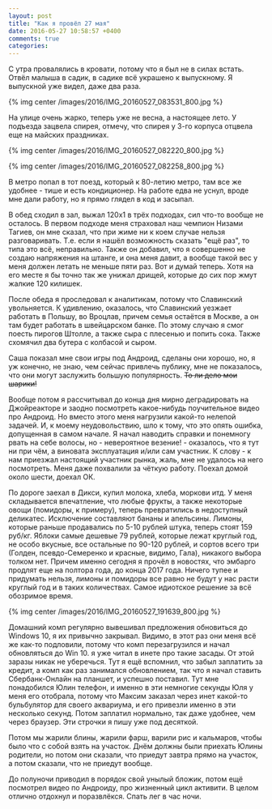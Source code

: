 ```yaml
---
layout: post
title: "Как я провёл 27 мая"
date: 2016-05-27 10:58:57 +0400
comments: true
categories: 
---
```

С утра провалялись в кровати, потому что я был не в силах встать. Отвёл малыша в садик, в садике всё украшено к выпускному. Я выпускной уже видел, даже два раза.

{% img center /images/2016/IMG_20160527_083531_800.jpg %}

На улице очень жарко, теперь уже не весна, а настоящее лето. У подъезда зацвела спирея, отмечу, что спирея у 3-го корпуса отцвела еще на майских праздниках.

{% img center /images/2016/IMG_20160527_082220_800.jpg %}

{% img center /images/2016/IMG_20160527_082258_800.jpg %}

В метро попал в тот поезд, который к 80-летию метро, там все же удобнее - тише и есть кондиционер. На работе едва не уснул, вроде мне дали работу, но я прямо глядел в код и засыпал.

В обед сходил в зал, выжал 120х1 в трёх подходах, сил что-то вообще не осталось. В первом подходе меня страховал наш чемпион Низами Тагиев, он мне сказал, что при жиме ни к коем случае нельзя разговаривать. Т.е. если я нашёл возможность сказать "ещё раз", то типа это всё, неправильно. Также он добавил, что я совершенно не создаю напряжения на штанге, и она меня давит, а вообще такой вес у меня должен летать не меньше пяти раз. Вот и думай теперь. Хотя на его месте я бы точно так же унижал дрищей, которые до сих пор жмут жалкие 120 килишек.

После обеда я проследовал к аналитикам, потому что Славинский увольняется. К удивлению, оказалось, что Славинский уезжает работать в Польшу, во Вроцлав, причем семья остаётся в Москве, а он там будет работать в швейцарском банке. По этому случаю я смог поесть пирогов Штолле, а также сыра с плесенью и попить сока. Также схомячил два бутера с колбасой и сыром.

Саша показал мне свои игры под Андроид, сделаны они хорошо, но, я уж конечно, не знаю, чем сейчас привлечь публику, мне не показалось, что они могут заслужить большую популярность. ~~То ли дело мои шарики!~~

Вообще потом я рассчитывал до конца дня мирно деградировать на Джойреакторе и заодно посмотреть какое-нибудь поучительное видео про Андроид. Но вместо этого меня нагрузили какой-то нелепой задачей. И, к моему неудовольствию, шло к тому, что это опять ошибка, допущенная в самом начале. Я начал наводить справки и понемногу рвать на себе волосы, но - невероятное везение! - оказалось, что я тут ни при чём, а виновата эксплуатация и/или сам участник. К слову - к нам приезжал настоящий участник рынка, жаль, мне не удалось на него посмотреть. Меня даже похвалили за чёткую работу. Поехал домой около шести, доехал ОК. 

По дороге заехал в Дикси, купил молока, хлеба, моркови итд. У меня складывается впечатление, что любые фрукты, а также некоторые овощи (помидоры, к примеру), теперь превратились в недоступный деликатес. Исключение составляют бананы и апельсины. Лимоны, которые раньше продавались по 5-10 рублей штука, теперь стоят 159 руб/кг. Яблоки самые дешевые 79 рублей, которые лежат круглый год, не особо вкусные, все остальные по 90-120 рублей, и сортов всего три (Голден, псевдо-Семеренко и красные, видимо, Гала), никакого выбора толком нет. Причем именно сегодня я прочёл в новостях, что эмбарго продлят еще на полтора года, до конца 2017 года. Ничего тупее и придумать нельзя, лимоны и помидоры все равно не будут у нас расти круглый год и в таких количествах. Самое идиотское решение за всё обозримое время.

{% img center /images/2016/IMG_20160527_191639_800.jpg %}

Домашний комп регулярно вывешивал предложения обновиться до Windows 10, я их привычно закрывал. Видимо, в этот  раз они меня всё же как-то подловили, потому что комп перезагрузился и начал обновляться до Win 10. я уже читал в инете про такие засады. От этой заразы никак не уберечься. Тут я ещё вспомнил, что забыл заплатить за кредит, а комп как раз занимался обновлением, так что я начал ставить Сбербанк-Онлайн на планшет, и успешно поставил. Тут мне понадобился Юлин телефон, и именно в эти немногие секунды Юля у меня его отобрала, потому что Максим заказал через инет какой-то бульбулятор для своего аквариума, и его привезли именно в эти несколько секунд. Потом заплатил нормально, так даже удобнее, чем через браузер. Эти строчки я пишу уже под десяткой.

Потом мы жарили блины, жарили фарш, варили рис и кальмаров, чтобы было что с собой взять на участок. Днём должны были приехать Юлины родители, но потом они сказали, что приедут завтра прямо на участок, а потом сказали, что не приедут вообще.

До полуночи приводил в порядок свой унылый бложик, потом ещё посмотрел видео по Андроиду, про жизненный цикл активити. В целом отлично отдохнул и поразвлёкся. Спать лег в час ночи.